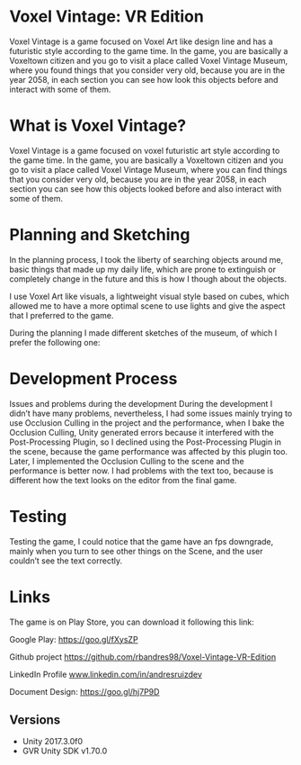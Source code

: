 # Voxel Vintage: VR Edition
Voxel Vintage is a game focused on Voxel Art like design line and has a futuristic style according to the game time. In the game, you are basically a Voxeltown citizen and you go to visit a place called Voxel Vintage Museum, where you found things that you consider very old, because you are in the year 2058, in each section you can see how look this objects before and interact with some of them.

# What is Voxel Vintage?
Voxel Vintage is a game focused on voxel futuristic art style according to the game time. In the game, you are basically a Voxeltown citizen and you go to visit a place called Voxel Vintage Museum, where you can find things that you consider very old, because you are in the year 2058, in each section you can see how this objects looked before and also interact with some of them.

# Planning and Sketching
In the planning process, I took the liberty of searching objects around me, basic things that made up my daily life, which are prone to extinguish or completely change in the future and this is how I though about the objects.

I use Voxel Art like visuals, a lightweight visual style based on cubes, which allowed me to have a more optimal scene to use lights and give the aspect that I preferred to the game.

During the planning I made different sketches of the museum, of which I prefer the following one:

# Development Process
Issues and problems during the development
During the development I didn’t have many problems, nevertheless, I had some issues mainly trying to use Occlusion Culling in the project and the performance, when I bake the Occlusion Culling, Unity generated errors because it interfered with the Post-Processing Plugin, so I declined using the Post-Processing Plugin in the scene, because the game performance was affected by this plugin too. Later, I implemented the Occlusion Culling to the scene and the performance is better now. I had problems with the text too, because is different how the text looks on the editor from the final game.

# Testing
Testing the game, I could notice that the game have an fps downgrade, mainly when you turn to see other things on the Scene, and the user couldn’t see the text correctly.

# Links
The game is on Play Store, you can download it following this link:


Google Play:
https://goo.gl/fXysZP

Github project
https://github.com/rbandres98/Voxel-Vintage-VR-Edition

LinkedIn Profile
www.linkedin.com/in/andresruizdev

Document Design:
https://goo.gl/hj7P9D

## Versions
- Unity 2017.3.0f0
- GVR Unity SDK v1.70.0
